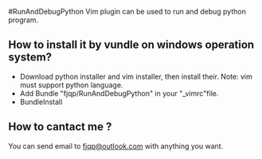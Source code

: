 #RunAndDebugPython
Vim plugin can be used to run and debug python program.

## How to install it by vundle on windows operation system?
* Download python installer and vim installer, then install their. Note: vim must support python language.
* Add Bundle "fjqp/RunAndDebugPython" in your "_vimrc"file.
* BundleInstall

## How to cantact me ?
You can send email to fjqp@outlook.com with anything you want.
